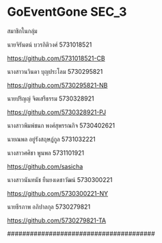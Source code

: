 # GoEventGone SEC_3

สมาชิกในกลุ่ม

นายจิรันตน์    	 บวรกิติวงศ์     5731018521    

https://github.com/5731018521-CB

นางสาวนวินดา	 บุญประโลม     5730295821      

https://github.com/5730295821-NB

นายปริญญ์     	 จิตเสรีธรรม    5730328921     

https://github.com/5730328921-PJ

นางสาวพิมพ์ชนก     พงศ์สุพรรณกิจ   5730402621      

นายณพล       	 อยู่รังสฤษฎ์กูล   5731032221      

นางสาวศศิชา  	 พูนพล         5731101921  

https://github.com/sasicha

นางสาวนันทนัช      ยืนยงเดชาวัฒน์  5730300221 

https://github.com/5730300221-NY

นายธีรภาพ         อภิปาลกุล      5730279821

https://github.com/5730279821-TA

#######################################


